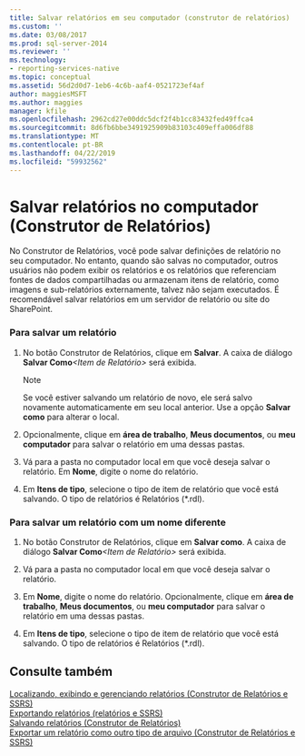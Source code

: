 ```yaml
---
title: Salvar relatórios em seu computador (construtor de relatórios) | Microsoft Docs
ms.custom: ''
ms.date: 03/08/2017
ms.prod: sql-server-2014
ms.reviewer: ''
ms.technology:
- reporting-services-native
ms.topic: conceptual
ms.assetid: 56d2d0d7-1eb6-4c6b-aaf4-0521723ef4af
author: maggiesMSFT
ms.author: maggies
manager: kfile
ms.openlocfilehash: 2962cd27e00ddc5dcf2f4b1cc83432fed49ffca4
ms.sourcegitcommit: 8d6fb6bbe3491925909b83103c409effa006df88
ms.translationtype: MT
ms.contentlocale: pt-BR
ms.lasthandoff: 04/22/2019
ms.locfileid: "59932562"
---
```

# <a name="save-reports-to-your-computer-report-builder"></a>Salvar relatórios no computador (Construtor de Relatórios)
  No Construtor de Relatórios, você pode salvar definições de relatório no seu computador. No entanto, quando são salvas no computador, outros usuários não podem exibir os relatórios e os relatórios que referenciam fontes de dados compartilhadas ou armazenam itens de relatório, como imagens e sub-relatórios externamente, talvez não sejam executados. É recomendável salvar relatórios em um servidor de relatório ou site do SharePoint.  
  
### <a name="to-save-a-report"></a>Para salvar um relatório  
  
1.  No botão Construtor de Relatórios, clique em **Salvar**. A caixa de diálogo **Salvar Como**_\<Item de Relatório>_ será exibida.  
  
    > [!NOTE]  
    >  Se você estiver salvando um relatório de novo, ele será salvo novamente automaticamente em seu local anterior. Use a opção **Salvar como** para alterar o local.  
  
2.  Opcionalmente, clique em **área de trabalho**, **Meus documentos**, ou **meu computador** para salvar o relatório em uma dessas pastas.  
  
3.  Vá para a pasta no computador local em que você deseja salvar o relatório. Em **Nome**, digite o nome do relatório.  
  
4.  Em **Itens de tipo**, selecione o tipo de item de relatório que você está salvando. O tipo de relatórios é Relatórios (*.rdl).  
  
### <a name="to-save-a-report-as-a-different-name"></a>Para salvar um relatório com um nome diferente  
  
1.  No botão Construtor de Relatórios, clique em **Salvar como**. A caixa de diálogo **Salvar Como**_\<Item de Relatório>_ será exibida.  
  
2.  Vá para a pasta no computador local em que você deseja salvar o relatório.  
  
3.  Em **Nome**, digite o nome do relatório. Opcionalmente, clique em **área de trabalho**, **Meus documentos**, ou **meu computador** para salvar o relatório em uma dessas pastas.  
  
4.  Em **Itens de tipo**, selecione o tipo de item de relatório que você está salvando. O tipo de relatórios é Relatórios (*.rdl).  
  
## <a name="see-also"></a>Consulte também  
 [Localizando, exibindo e gerenciando relatórios &#40;Construtor de Relatórios e SSRS&#41;](report-builder/finding-viewing-and-managing-reports-report-builder-and-ssrs.md)   
 [Exportando relatórios &#40;relatórios e SSRS&#41;](report-builder/export-reports-report-builder-and-ssrs.md)   
 [Salvando relatórios &#40;Construtor de Relatórios&#41;](report-builder/saving-reports-report-builder.md)   
 [Exportar um relatório como outro tipo de arquivo &#40;Construtor de Relatórios e SSRS&#41;](../../2014/reporting-services/export-a-report-as-another-file-type-report-builder-and-ssrs.md)  
  
  
